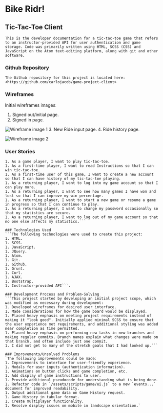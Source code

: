 # Bike Ridr!

## Tic-Tac-Toe Client
```This is the developer documentation for a tic-tac-toe game that refers to an instructor-provided API for user authentication and game storage. Code was primarily written using HTML, SCSS (CSS) and JavaScript on the Atom text-editing platform, along with git and other software.```

### Github Repository
`The Github repository for this project is located here:
<https://github.com/carlojacob/game-project-client>`

### Wireframes
Initial wireframes images:
1. Signed out/initial page.
2. Signed in page.

![Wireframe image 1](https://i.imgur.com/s7Dczmr.jpg "Wireframe Image 1")
3. New Ride input page.
4. Ride history page.

![Wireframe image 2](https://i.imgur.com/5AZvv3k.jpg "Wireframe Image 2")

### User Stories
```Tic-Tac-Toe user stories:
1. As a game player, I want to play tic-tac-toe.
1. As a first-time player, I want to read Instructions so that I can win tic-tac-toe.
1. As a first-time user of this game, I want to create a new account so that I can have history of my tic-tac-toe playing.
1. As a returning player, I want to log into my game account so that I can play more.
1. As a returning player, I want to see how many games I have won and lost so that I can improve my win percentage.
1. As a returning player, I want to start a new game or resume a game in progress so that I can continue to play.
1. As a returning player, I want to change my password occasionally so that my statistics are secure.
1. As a returning player, I want to log out of my game account so that no one else affects my statistics.```

### Technologies Used
```The following technologies were used to create this project:
1. HTML.
1. SCSS.
1. JavaScript.
1. JQuery.
1. Atom.
1. Git.
1. Github.
1. Grunt.
1. Curl.
1. AJAX.
1. Bootstrap.
1. Instructor-provided API```.

### Development Process and Problem-Solving
```This project started by developing an initial project scope, which was modified as necessary during development:
1. Developed wireframes for desired user interface.
1. Made considerations for how the game board would be displayed.
1. Placed heavy emphasis on meeting project requirements instead of making it "look good". Initially applied minimal SCSS to ensure that the user experience met requirements, and additional styling was added near completion as time permitted.
1. Placed heavy emphasis on performing new tasks in new branches and making regular commits. Branch names explain what changes were made on that branch, and often include just one commit.
1. I did not get to many of the stretch goals that I had looked up.```

### Improvements/Unsolved Problems
`The following improvements could be made:
1. Improvements to interface for user-friendly experience.
1. Modals for user inputs (authentication information).
1. Animations on button clicks and game completion, etc.
1. Add display of game instructions to user.
1. Provide additional pseudocode for understanding what is being done.
1. Refactor code in `/assets/scripts/game/ui.js` to a new `events...` document for improved readability.
1. Output additional game data on Game History request.
1. Game History in tabular format.
1. Create multiplayer functionality.
1. Resolve display issues on mobile in landscape orientation.`
